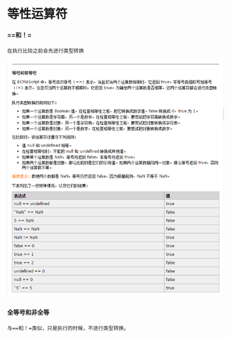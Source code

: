 # 等性运算符
#### ==和！=
    在执行比较之前会先进行类型转换

![等号](./eq.png)

#### 全等号和非全等
    与==和！=类似，只是执行的时候，不进行类型转换。


